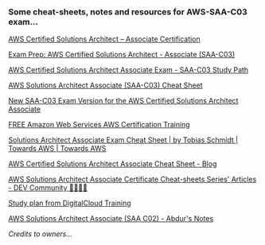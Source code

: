 ### Some cheat-sheets, notes and resources for AWS-SAA-C03 exam...

[AWS Certified Solutions Architect – Associate Certification](https://aws.amazon.com/certification/certified-solutions-architect-associate/)

[Exam Prep: AWS Certified Solutions Architect - Associate (SAA-C03)](https://explore.skillbuilder.aws/learn/course/external/view/elearning/14760/exam-prep-aws-certified-solutions-architect-associate-saa-c03)

[AWS Certified Solutions Architect Associate Exam - SAA-C03 Study Path](https://tutorialsdojo.com/aws-certified-solutions-architect-associate-saa-c03/)

[AWS Solutions Architect Associate (SAA-C03) Cheat Sheet](https://www.stellexgroup.com/blog/aws-solutions-architect-associate-saa-c03-cheat-sheet)

[New SAA-C03 Exam Version for the AWS Certified Solutions Architect Associate](https://www.linkedin.com/pulse/new-saa-c03-exam-version-aws-certified-solutions-architect-neal-davis-1f)

[FREE Amazon Web Services AWS Certification Training](https://digitalcloud.training/free-aws-certification-training/)

[Solutions Architect Associate Exam Cheat Sheet | by Tobias Schmidt | Towards AWS | Towards AWS](https://towardsaws.com/solutions-architect-associate-exam-cheat-sheet-saa-c02-1d22b798d9ac)

[AWS Certified Solutions Architect Associate Cheat Sheet - Blog](https://www.testpreptraining.com/blog/aws-certified-solutions-architect-associate-cheat-sheet/)

[AWS Solutions Architect Associate Certificate Cheat-sheets Series&#39; Articles - DEV Community 👩‍💻👨‍💻](https://dev.to/dvddpl/series/19869)

[Study plan from DigitalCloud Training](https://github.com/r1skkam/Some-cheatsheets-notes-and-resources-for-AWS-SAA-C03-exam/blob/main/AWS%2BSolutions%2BArchitect%2BAssociate%2BStudy%2BPlan.pdf)

[AWS Solutions Architect Associate (SAA C02) - Abdur's Notes](https://notes.arkalim.org/notes/aws%20solutions%20architect%20associate/aws%20solutions%20architect%20associate%20(saa-c02)/)

*Credits to owners...*
